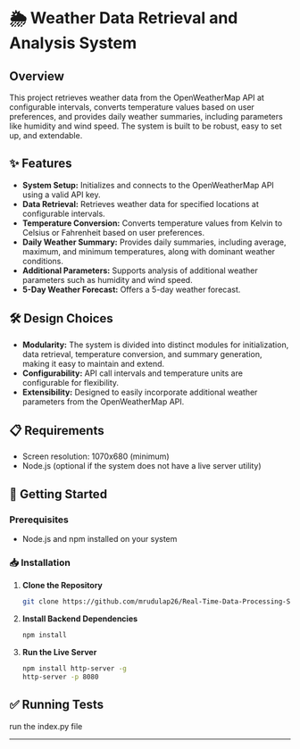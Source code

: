 # 🌦️ Weather Data Retrieval and Analysis System

## Overview

This project retrieves weather data from the OpenWeatherMap API at configurable intervals, converts temperature values based on user preferences, and provides daily weather summaries, including parameters like humidity and wind speed. The system is built to be robust, easy to set up, and extendable.

## ✨ Features

- **System Setup:** Initializes and connects to the OpenWeatherMap API using a valid API key.
- **Data Retrieval:** Retrieves weather data for specified locations at configurable intervals.
- **Temperature Conversion:** Converts temperature values from Kelvin to Celsius or Fahrenheit based on user preferences.
- **Daily Weather Summary:** Provides daily summaries, including average, maximum, and minimum temperatures, along with dominant weather conditions.
- **Additional Parameters:** Supports analysis of additional weather parameters such as humidity and wind speed.
- **5-Day Weather Forecast:** Offers a 5-day weather forecast.

## 🛠️ Design Choices

- **Modularity:** The system is divided into distinct modules for initialization, data retrieval, temperature conversion, and summary generation, making it easy to maintain and extend.
- **Configurability:** API call intervals and temperature units are configurable for flexibility.
- **Extensibility:** Designed to easily incorporate additional weather parameters from the OpenWeatherMap API.

## 📋 Requirements

- Screen resolution: 1070x680 (minimum)
- Node.js (optional if the system does not have a live server utility)

## 🚀 Getting Started

### Prerequisites

- Node.js and npm installed on your system

### 📥 Installation

1. **Clone the Repository**
   ```bash
   git clone https://github.com/mrudulap26/Real-Time-Data-Processing-System-for-Weather-Monitoring.git
   ```

2. **Install Backend Dependencies**
   ```bash
   npm install
   ```

3. **Run the Live Server**
   ```bash
   npm install http-server -g
   http-server -p 8080
   ```

## ✅ Running Tests

run the index.py file

---

